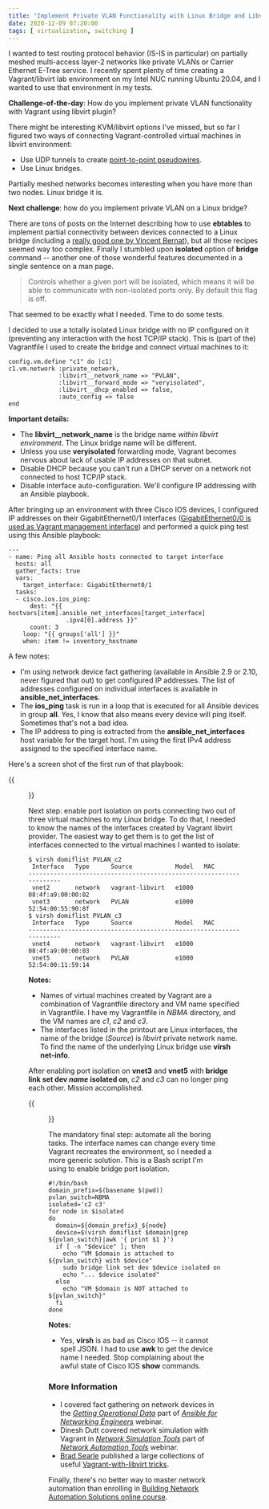 ```yaml
---
title: "Implement Private VLAN Functionality with Linux Bridge and Libvirt"
date: 2020-12-09 07:20:00
tags: [ virtualization, switching ]
---
```

I wanted to test routing protocol behavior (IS-IS in particular) on partially meshed multi-access layer-2 networks like private VLANs or Carrier Ethernet E-Tree service. I recently spent plenty of time creating a Vagrant/libvirt lab environment on my Intel NUC running Ubuntu 20.04, and I wanted to use that environment in my tests.

**Challenge-of-the-day**: How do you implement private VLAN functionality with Vagrant using libvirt plugin?

There might be interesting KVM/libvirt options I've missed, but so far I figured two ways of connecting Vagrant-controlled virtual machines in libvirt environment:
<!--more-->
* Use UDP tunnels to create [point-to-point pseudowires](https://codingpackets.com/blog/pseudo-wires-with-vagrant-and-libvirt/).
* Use Linux bridges.

Partially meshed networks becomes interesting when you have more than two nodes. Linux bridge it is.

**Next challenge**: how do you implement private VLAN on a Linux bridge?

There are tons of posts on the Internet describing how to use **ebtables** to implement partial connectivity between devices connected to a Linux bridge (including a [really good one by Vincent Bernat](https://vincent.bernat.ch/en/blog/2017-linux-bridge-isolation)), but all those recipes seemed way too complex. Finally I stumbled upon **isolated** option of **bridge** command -- another one of those wonderful features documented in a single sentence on a man page.

> Controls whether a given port will be isolated, which means it will be able to communicate with non-isolated ports only. By default this flag is off.

That seemed to be exactly what I needed. Time to do some tests.

I decided to use a totally isolated Linux bridge with no IP configured on it (preventing any interaction with the host TCP/IP stack). This is (part of the) Vagrantfile I used to create the bridge and connect virtual machines to it:

```
config.vm.define "c1" do |c1|
c1.vm.network :private_network,
              :libvirt__network_name => "PVLAN",
              :libvirt__forward_mode => "veryisolated",
              :libvirt__dhcp_enabled => false,
              :auto_config => false
end
```

**Important details:**

* The **libvirt__network_name** is the bridge name *within libvirt environment*. The Linux bridge name will be different.
* Unless you use **veryisolated** forwarding mode, Vagrant becomes nervous about lack of usable IP addresses on that subnet.
* Disable DHCP because you can't run a DHCP server on a network not connected to host TCP/IP stack.
* Disable interface auto-configuration. We'll configure IP addressing with an Ansible playbook.

After bringing up an environment with three Cisco IOS devices, I configured IP addresses on their GigabitEthernet0/1 interfaces ([GigabitEthernet0/0 is used as Vagrant management interface](https://codingpackets.com/blog/cisco-iosv-vagrant-libvirt-box-install/)) and performed a quick ping test using this Ansible playbook:

```
---
- name: Ping all Ansible hosts connected to target interface
  hosts: all
  gather_facts: true
  vars:
    target_interface: GigabitEthernet0/1
  tasks:
  - cisco.ios.ios_ping:
      dest: "{{ hostvars[item].ansible_net_interfaces[target_interface]
                .ipv4[0].address }}"
      count: 3
    loop: "{{ groups['all'] }}"
    when: item != inventory_hostname
```

A few notes:

* I'm using network device fact gathering (available in Ansible 2.9 or 2.10, never figured that out) to get configured IP addresses. The list of addresses configured on individual interfaces is available in **ansible_net_interfaces**.
* The **ios_ping** task is run in a loop that is executed for all Ansible devices in group **all**. Yes, I know that also means every device will ping itself. Sometimes that's not a bad idea.
* The IP address to ping is extracted from the **ansible_net_interfaces** host variable for the target host. I'm using the first IPv4 address assigned to the specified interface name.

Here's a screen shot of the first run of that playbook:

{{<figure src="pvlan-ping-1.png" caption="Pings work. Life is good.">}}

Next step: enable port isolation on ports connecting two out of three virtual machines to my Linux bridge. To do that, I needed to know the names of the interfaces created by Vagrant libvirt provider. The easiest way to get them is to get the list of interfaces connected to the virtual machines I wanted to isolate:

```
$ virsh domiflist PVLAN_c2
 Interface   Type      Source            Model   MAC
--------------------------------------------------------------------
 vnet2       network   vagrant-libvirt   e1000   08:4f:a9:00:00:02
 vnet3       network   PVLAN             e1000   52:54:00:55:90:8f
$ virsh domiflist PVLAN_c3
 Interface   Type      Source            Model   MAC
--------------------------------------------------------------------
 vnet4       network   vagrant-libvirt   e1000   08:4f:a9:00:00:03
 vnet5       network   PVLAN             e1000   52:54:00:11:59:14
```

**Notes:**

* Names of virtual machines created by Vagrant are a combination of Vagrantfile directory and VM name specified in Vagrantfile. I have my Vagrantfile in *NBMA* directory, and the VM names are *c1*, *c2* and *c3*.
* The interfaces listed in the printout are Linux interfaces, the name of the bridge (*Source*) is *libvirt* private network name. To find the name of the underlying Linux bridge use **virsh net-info**.

After enabling port isolation on **vnet3** and **vnet5** with **bridge link set dev *name* isolated on**, *c2* and *c3* can no longer ping each other. Mission accomplished.

{{<figure src="pvlan-ping-failed.png" caption="C2 and C3 can no longer ping each other">}}

The mandatory final step: automate all the boring tasks. The interface names can change every time Vagrant recreates the environment, so I needed a more generic solution. This is a Bash script I'm using to enable bridge port isolation.

```
#!/bin/bash
domain_prefix=$(basename $(pwd))
pvlan_switch=NBMA
isolated='c2 c3'
for node in $isolated
do
  domain=${domain_prefix}_${node}
  device=$(virsh domiflist $domain|grep ${pvlan_switch}|awk '{ print $1 }')
  if [ -n "$device" ]; then
    echo "VM $domain is attached to ${pvlan_switch} with $device"
    sudo bridge link set dev $device isolated on
    echo "... $device isolated"
  else
    echo "VM $domain is NOT attached to ${pvlan_switch}"
  fi
done
```

**Notes:**

* Yes, **virsh** is as bad as Cisco IOS -- it cannot spell JSON. I had to use **awk** to get the device name I needed. Stop complaining about the awful state of Cisco IOS **show** commands.

### More Information

* I covered fact gathering on network devices in the *[Getting Operational Data](https://my.ipspace.net/bin/list?id=Ansible#NET_DATA)* part of *[Ansible for Networking Engineers](https://www.ipspace.net/Ansible_for_Networking_Engineers)* webinar.
* Dinesh Dutt covered network simulation with Vagrant in [*Network Simulation Tools*](https://my.ipspace.net/bin/list?id=NetTools#SIMULATE) part of [*Network Automation Tools*](https://www.ipspace.net/Network_Automation_Tools) webinar.
* [Brad Searle](https://www.linkedin.com/in/bradleysearle/) published a large collections of useful [Vagrant-with-libvirt tricks](https://codingpackets.com/blog/tag/libvirt/).

Finally, there's no better way to master network automation than enrolling in [Building Network Automation Solutions online course](https://www.ipspace.net/Building_Network_Automation_Solutions).
